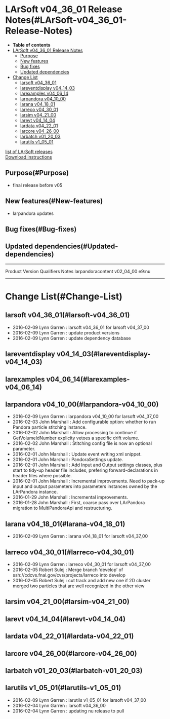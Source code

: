 LArSoft v04\_36\_01 Release Notes(#LArSoft-v04_36_01-Release-Notes)
======================================================================

-   **Table of contents**
-   [LArSoft v04\_36\_01 Release Notes](#LArSoft-v04_36_01-Release-Notes)
    -   [Purpose](#Purpose)
    -   [New features](#New-features)
    -   [Bug fixes](#Bug-fixes)
    -   [Updated dependencies](#Updated-dependencies)
-   [Change List](#Change-List)
    -   [larsoft v04\_36\_01](#larsoft-v04_36_01)
    -   [lareventdisplay v04\_14\_03](#lareventdisplay-v04_14_03)
    -   [larexamples v04\_06\_14](#larexamples-v04_06_14)
    -   [larpandora v04\_10\_00](#larpandora-v04_10_00)
    -   [larana v04\_18\_01](#larana-v04_18_01)
    -   [larreco v04\_30\_01](#larreco-v04_30_01)
    -   [larsim v04\_21\_00](#larsim-v04_21_00)
    -   [larevt v04\_14\_04](#larevt-v04_14_04)
    -   [lardata v04\_22\_01](#lardata-v04_22_01)
    -   [larcore v04\_26\_00](#larcore-v04_26_00)
    -   [larbatch v01\_20\_03](#larbatch-v01_20_03)
    -   [larutils v1\_05\_01](#larutils-v1_05_01)

[list of LArSoft releases](LArSoft_release_list)\
[Download instructions](http://scisoft.fnal.gov/scisoft/bundles/larsoft/v04_36_01/larsoft-v04_36_01.html)

Purpose(#Purpose)
--------------------

-   final release before v05

New features(#New-features)
------------------------------

-   larpandora updates

Bug fixes(#Bug-fixes)
------------------------

Updated dependencies(#Updated-dependencies)
----------------------------------------------

  ------------------- ------------- ------------ -------
  Product             Version       Qualifiers   Notes
  larpandoracontent   v02\_04\_00   e9:nu        
  ------------------- ------------- ------------ -------

Change List(#Change-List)
============================

larsoft v04\_36\_01(#larsoft-v04_36_01)
------------------------------------------

-   2016-02-09 Lynn Garren : larsoft v04\_36\_01 for larsoft v04\_37\_00
-   2016-02-09 Lynn Garren : update product versions
-   2016-02-09 Lynn Garren : update dependency database

lareventdisplay v04\_14\_03(#lareventdisplay-v04_14_03)
----------------------------------------------------------

larexamples v04\_06\_14(#larexamples-v04_06_14)
--------------------------------------------------

larpandora v04\_10\_00(#larpandora-v04_10_00)
------------------------------------------------

-   2016-02-09 Lynn Garren : larpandora v04\_10\_00 for larsoft v04\_37\_00
-   2016-02-03 John Marshall : Add configurable option: whether to run Pandora particle stitching instance.
-   2016-02-02 John Marshall : Allow processing to continue if GetVolumeIdNumber explicity vetoes a specific drift volume.
-   2016-02-02 John Marshall : Stitching config file is now an optional parameter.
-   2016-02-01 John Marshall : Update event writing xml snippet.
-   2016-02-01 John Marshall : PandoraSettings update.
-   2016-02-01 John Marshall : Add Input and Output settings classes, plus start to tidy-up header file includes, prefering forward-declarations in header files where possible.
-   2016-02-01 John Marshall : Incremental improvements. Need to pack-up input and output parameters into parameters instances owned by the LArPandora instance.
-   2016-01-29 John Marshall : Incremental improvements.
-   2016-01-28 John Marshall : First, coarse pass over LArPandora migration to MultiPandoraApi and restructuring.

larana v04\_18\_01(#larana-v04_18_01)
----------------------------------------

-   2016-02-09 Lynn Garren : larana v04\_18\_01 for larsoft v04\_37\_00

larreco v04\_30\_01(#larreco-v04_30_01)
------------------------------------------

-   2016-02-09 Lynn Garren : larreco v04\_30\_01 for larsoft v04\_37\_00
-   2016-02-05 Robert Sulej : Merge branch ‘develop’ of ssh://cdcvs.fnal.gov/cvs/projects/larreco into develop
-   2016-02-05 Robert Sulej : cut track and add new one if 2D cluster merged two particles that are well recognized in the other view

larsim v04\_21\_00(#larsim-v04_21_00)
----------------------------------------

larevt v04\_14\_04(#larevt-v04_14_04)
----------------------------------------

lardata v04\_22\_01(#lardata-v04_22_01)
------------------------------------------

larcore v04\_26\_00(#larcore-v04_26_00)
------------------------------------------

larbatch v01\_20\_03(#larbatch-v01_20_03)
--------------------------------------------

larutils v1\_05\_01(#larutils-v1_05_01)
------------------------------------------

-   2016-02-09 Lynn Garren : larutils v1\_05\_01 for larsoft v04\_37\_00
-   2016-02-04 Lynn Garren : larsoft v04\_36\_00
-   2016-02-04 Lynn Garren : updating nu release to pull
